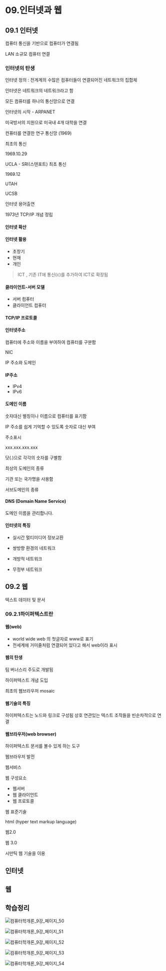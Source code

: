 # 09.인터넷과 웹















## 09.1 인터넷

컴퓨터 통신을 기반으로 컴퓨터가 연결됨

LAN 소규모 컴퓨터 연결



### 인터넷의 탄생

인터넷 정의 : 전게계의 수많은 컴퓨터들이 연결되어진 네트워크의 집합체

인터넷은 네트워크의 네트워크라고 함

모든 컴퓨터를 하나의 통신망으로 연결





인터넷의 시작 - ARPANET

미국방서의 지원으로 미국내 4개 대학을 연결

컨퓨터를 연결한 연구 통신망 (1969)



최초의 통신

1969.10.29

UCLA - SRI(스텐포트) 최초 통신

1969.12

UTAH

UCSB



인터넷 용어출연

1973년 TCP/IP 개념 정립





#### 인터넷 확산



#### 인터넷 활용

* 초창기
* 현재
* 개인

> ICT , 기존 IT에 통신(c)를 추가하여 ICT로 확장됨





#### 클라이언트-서버 모델

* 서버 컴퓨터
* 클라이언트 컴퓨터



#### TCP/IP 프로토콜



#### 인터넷주소

컴퓨터에 주소와 이름을 부여하여 컴퓨터를 구분함

NIC

IP 주소와 도메인



#### IP주소

* IPv4
* IPv6



#### 도메인 이름

숫자대신 별칭이나 이름으로 컴퓨터를 표기함

IP 주소를 쉽게 기억할 수 있도록 숫자로 대신 부여



주소표시

xxx.xxx.xxx.xxx

닷(.)으로 각각의 숫자를 구별함



최상의 도메인의 종류

기관 또는 국가명을 사용함



서브도메인의 종류



#### DNS (Domain Name Service)

도메인 이름을 관리합니다.



#### 인터넷의 특징

* 실시간 멀티미디어 정보교환

* 쌍방향 환경의 네트워크
* 개방적 네트워크
* 무정부 네트워크







## 09.2 웹

텍스트 데이터 및 문서



### 09.2.1하이퍼텍스트란



#### 웹(web)

* world wide web 의 첫글자로 www로 표기
* 전세계에 거미줄처럼 연결되어 있다고 해서 web이라 표시



#### 웹의 탄생

팀 버너스리 주도로 개발됨

하이퍼텍스트 개념 도입



최초의 웹브라우저 mosaic



#### 웹기술의 특징

하이퍼텍스트는 노드와 링크로 구성됨
상호 연관있는 텍스트 조작들을 빈순차적으로 연결



#### 웹브라우저(web browser)

하이퍼텍스트 문서를 볼수 있게 하는 도구



웹브라우저 발전



웹서비스



웹 구성요소

* 웹서버
* 웹 클라이언트
* 웹 프로토콜



웹 표준기술

html (hyper text markup language)



웹2.0



웹 3.0

시만틱 웹 기술을 이용










## 인터넷


## 웹


## 학습정리

![컴퓨터학개론_9강_페이지_50](./img/컴퓨터학개론_9강_페이지_50.jpg)

![컴퓨터학개론_9강_페이지_51](./img/컴퓨터학개론_9강_페이지_51.jpg)

![컴퓨터학개론_9강_페이지_52](./img/컴퓨터학개론_9강_페이지_52.jpg)

![컴퓨터학개론_9강_페이지_53](./img/컴퓨터학개론_9강_페이지_53.jpg)

![컴퓨터학개론_9강_페이지_54](./img/컴퓨터학개론_9강_페이지_54.jpg)







